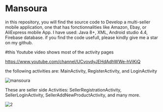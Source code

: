 # Mansoura
in this repository, you will find the source code to Develop a multi-seller 
mobile application, one that has fonctionnalities like Amazon, Ebay, or AliExpress mobile App. 
I have used: Java 8+, XML, Android studio 4.4, Firebase database. 
if you find the code usefull, please kindly give me a star on my github. 

#this Youtube video shows most of the activity pages 

https://www.youtube.com/channel/UCvovdyJEHdAdhWWe-hViKiQ

the following activities are: MainActivity, RegisterActivity, and LoginActivity

![mansoura](https://user-images.githubusercontent.com/86812397/176234085-f69998f5-a44b-43d6-959c-43a675568787.png)

These are seller side Activities: SellerRegistrationActivity, SellerLoginActivity, SellerAddNewProductActivity, and many more.

![2](https://user-images.githubusercontent.com/86812397/177044038-199da012-04b2-4f00-8326-9591ea7bfe69.png)


